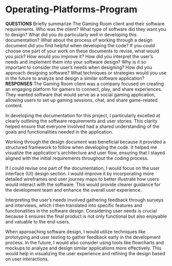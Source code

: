 # Operating-Platforms-Program
**QUESTIONS**
Briefly summarize The Gaming Room client and their software requirements. Who was the client? What type of software did they want you to design?
What did you do particularly well in developing this documentation?
What about the process of working through a design document did you find helpful when developing the code?
If you could choose one part of your work on these documents to revise, what would you pick? How would you improve it?
How did you interpret the user’s needs and implement them into your software design? Why is it so important to consider the user’s needs when designing?
How did you approach designing software? What techniques or strategies would you use in the future to analyze and design a similar software application?
**RESPONSES**
The Gaming Room client was a company focused on creating an engaging platform for gamers to connect, play, and share experiences. They wanted software that would serve as a social gaming application, allowing users to set up gaming sessions, chat, and share game-related content.

In developing the documentation for this project, I particularly excelled at clearly outlining the software requirements and user stories. This clarity helped ensure that everyone involved had a shared understanding of the goals and functionalities needed in the application.

Working through the design document was beneficial because it provided a structured framework to follow when developing the code. It helped me visualize the application's architecture and user flow, ensuring that I stayed aligned with the initial requirements throughout the coding process.

If I could revise one part of the documentation, I would focus on the user interface (UI) design section. I would improve it by incorporating more detailed wireframes and user journey maps to better illustrate how users would interact with the software. This would provide clearer guidance for the development team and enhance the overall user experience.

Interpreting the user’s needs involved gathering feedback through surveys and interviews, which I then translated into specific features and functionalities in the software design. Considering user needs is crucial because it ensures the final product is not only functional but also enjoyable and valuable to the end-users.

When approaching software design, I would utilize techniques like prototyping and user testing to gather feedback early in the development process. In the future, I would also consider using tools like flowcharts and mockups to analyze and design similar applications more effectively. This would help in visualizing the user experience and refining the design based on user interactions.
